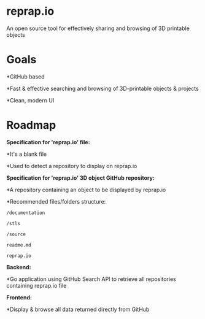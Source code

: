 # reprap.io
An open source tool for effectively sharing and browsing of 3D printable objects 

# Goals
  *GitHub based

  *Fast & effective searching and browsing of 3D-printable objects & projects

  *Clean, modern UI


# Roadmap
__Specification for 'reprap.io' file:__

  *It's a blank file
  
  *Used to detect a repository to display on reprap.io


__Specification for 'reprap.io' 3D object GitHub repository:__

  *A repository containing an object to be displayed by reprap.io
  
  *Recommended files/folders structure:
  
    /documentation
    
    /stls
    
    /source
    
    readme.md
    
    reprap.io
   
   

__Backend:__

  *Go application using GitHub Search API to retrieve all repositories containing reprap.io file


__Frontend:__

  *Display & browse all data returned directly from GitHub
  
  
